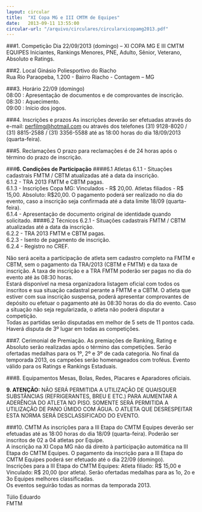 ```yaml
---
layout: circular
title:  "XI Copa MG e III CMTM de Equipes"
date:   2013-09-11 13:55:00
circular-url: "/arquivo/circulares/circularxicopamg2013.pdf"
---
```


###1. Competição
Dia 22/09/2013 (domingo) – XI COPA MG E III CMTM EQUIPES Iniciantes, Rankings Menores, PNE, Adulto, Sênior, Veterano,  Absoluto e Ratings.

###2. Local
Ginásio Poliesportivo do Riacho<br/>
Rua Rio Paraopeba, 1.200 - Bairro Riacho - Contagem – MG

###3. Horário
22/09 (domingo)<br/>
08:00 : Apresentação de documentos e de comprovantes de inscrição.<br/>
08:30 : Aquecimento.<br/>
09:00 : Início dos jogos.

###4. Inscrições e prazos
As inscrições deverão ser efetuadas através do e-mail: perfilmg@hotmail.com ou através dos telefones (31) 9128-8020 / (31) 8815-2588 / (31) 3356-5588 até as 18:00 horas do dia 18/09/2013 (quarta-feira).

###5. Reclamações
O prazo para reclamações é de 24 horas após o término do prazo de inscrição.

###**6. Condições de Participação**
####6.1 Atletas
  6.1.1 - Situações cadastrais FMTM / CBTM atualizadas até a data da inscrição.<br/>
  6.1.2 - TRA 2013 FMTM e CBTM pagas.<br/>
  6.1.3 - Inscrições Copa MG: Vinculados - R$ 20,00. Atletas filiados - R$ 15,00. Absoluto: R$20,00. O pagamento poderá ser realizado no dia do evento, caso a inscrição seja confirmada até a data limite 18/09 (quarta-feira).<br/>
  6.1.4 - Apresentação de documento original de identidade quando solicitado.
####6.2 Técnicos
  6.2.1 - Situações cadastrais FMTM / CBTM atualizadas até a data da inscrição.<br/>
  6.2.2 - TRA 2013 FMTM e CBTM pagas.<br/>
  6.2.3 - Isento de pagamento de inscrição.<br/>
  6.2.4 - Registro no CREF.

Não será aceita a participação de atleta sem cadastro completo na FMTM e
CBTM, sem o pagamento da TRA/2013 (CBTM e FMTM) e da taxa de inscrição. A
taxa de inscrição e a TRA FMTM poderão ser pagas no dia do evento até às
08:30 horas. <br/>
Estará disponível na mesa organizadora listagem oficial com todos os inscritos e
sua situação cadastral perante a FMTM e a CBTM. O atleta que estiver com sua
inscrição suspensa, poderá apresentar comprovantes de depósito ou efetuar o
pagamento até às 08:30 horas do dia do evento. Caso a situação não seja
regularizada, o atleta não poderá disputar a competição. <br/>
Todas as partidas serão disputadas em melhor de 5 sets de 11 pontos cada.
Haverá disputa de 3º lugar em todas as competições.

###7. Cerimonial de Premiação.
As premiações de Ranking, Rating e Absoluto serão realizadas após o término das competições. Serão ofertadas medalhas para os 1º, 2º e 3º de cada categoria. No final da temporada 2013, os campeões serão homenageados com troféus. Evento válido para os Ratings e Rankings Estaduais.

###8. Equipamentos
Mesas, Bolas, Redes, Placares e Aparadores oficiais.

**9. ATENÇÃO:** NÃO SERÁ PERMITIDA A UTILIZAÇÃO DE QUAISQUER SUBSTÂNCIAS (REFRIGERANTES, BREU E ETC.) PARA AUMENTAR A
ADERÊNCIA DO ATLETA NO PISO. SOMENTE SERÁ PERMITIDA A UTILIZAÇÃO DE PANO ÚMIDO COM ÁGUA. O ATLETA QUE DESRESPEITAR ESTA NORMA SERÁ DESCLASSIFICADO DO EVENTO.

###10. CMTM
As inscrições para a III Etapa do CMTM Equipes deverão ser efetuadas até as 18:00 horas do dia 18/09 (quarta-feira). Poderão ser inscritos de 02 a 04 atletas por Equipe.<br/>
A inscrição na XI Copa MG não dá direito à participação automática na III Etapa do CMTM Equipes. O pagamento da inscrição para a III Etapa do CMTM Equipes poderá ser efetuado até o dia 22/09 (domingo). <br/>
Inscrições para a III Etapa do CMTM Equipes: Atleta filiado: R$ 15,00 e Vinculado: R$ 20,00 (por atleta). Serão ofertadas medalhas para as 1o, 2o e 3o Equipes melhores classificadas.<br/>
Os eventos seguirão todas as normas da temporada 2013.

Túlio Eduardo <br/>
FMTM
